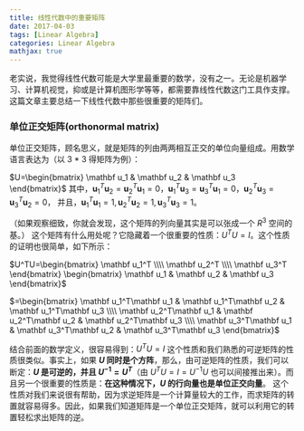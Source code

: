 ```yaml
---
title: 线性代数中的重要矩阵
date: 2017-04-03
tags: [Linear Algebra]
categories: Linear Algebra
mathjax: true
---
```


老实说，我觉得线性代数可能是大学里最重要的数学，没有之一。无论是机器学习、计算机视觉，抑或是计算机图形学等等，都需要靠线性代数这门工具作支撑。这篇文章主要总结一下线性代数中那些很重要的矩阵们。

<!--more-->

### 单位正交矩阵(orthonormal matrix)
单位正交矩阵，顾名思义，就是矩阵的列由两两相互正交的单位向量组成。用数学语言表达为（以 3 * 3 得矩阵为例）：

$U=\begin{bmatrix} \mathbf u_1 & \mathbf u_2 & \mathbf u_3 \end{bmatrix}$
其中，$\mathbf u_1^T\mathbf u_2=\mathbf u_2^T\mathbf u_1=0$，$\mathbf u_1^T\mathbf u_3=\mathbf u_3^T\mathbf u_1=0$，$\mathbf u_2^T\mathbf u_3=\mathbf u_3^T\mathbf u_2=0$，
并且，$\mathbf u_1^T\mathbf u_1=1, \mathbf u_2^T\mathbf u_2=1, \mathbf u_3^T\mathbf u_3=1$。

（如果观察细致，你就会发现，这个矩阵的列向量其实是可以张成一个 $R^3$ 空间的基。）
这个矩阵有什么用处呢？它隐藏着一个很重要的性质：$U^TU=I$。这个性质的证明也很简单，如下所示：

$U^TU=\begin{bmatrix} \mathbf u_1^T \\\\ \mathbf u_2^T \\\\ \mathbf u_3^T \end{bmatrix} \begin{bmatrix} \mathbf u_1 &  \mathbf u_2 &  \mathbf u_3  \end{bmatrix}$

$=\begin{bmatrix} \mathbf u_1^T\mathbf u_1 & \mathbf u_1^T\mathbf u_2 & \mathbf u_1^T\mathbf u_3 \\\\ \mathbf u_2^T\mathbf u_1 & \mathbf u_2^T\mathbf u_2 & \mathbf u_2^T\mathbf u_3 \\\\ \mathbf u_3^T\mathbf u_1 & \mathbf u_3^T\mathbf u_2 & \mathbf u_3^T\mathbf u_3  \end{bmatrix}$

结合前面的数学定义，很容易得到：$U^TU=I$
这个性质和我们熟悉的可逆矩阵的性质很类似。事实上，如果 **$U$ 同时是个方阵**，那么，由可逆矩阵的性质，我们可以断定：**$U$ 是可逆的，并且 $U^{-1}=U^T$**（由 $U^TU=I=U^{-1}U$ 也可以间接推出来）。而且另一个很重要的性质是：**在这种情况下，$U$ 的行向量也是单位正交向量**。
这个性质对我们来说很有帮助，因为求逆矩阵是一个计算量较大的工作，而求矩阵的转置就容易得多。因此，如果我们知道矩阵是一个单位正交矩阵，就可以利用它的转置轻松求出矩阵的逆。